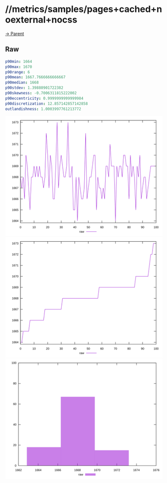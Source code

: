 
# //metrics/samples/pages+cached+noexternal+nocss

[→ Parent](../..)


## Raw


```yaml
p90min: 1664
p90max: 1670
p90range: 6
p90mean: 1667.7666666666667
p90median: 1668
p90stdev: 1.39880901722382
p90skewness: -0.7006311815222002
p90eccentricity: 0.9999999999999984
p90discretization: 12.857142857142858
outlandishness: 1.0003997761213772

```

![PLOT: raw-values](./raw/values.svg)![PLOT: raw-sorted](./raw/sorted.svg)![PLOT: raw-histogram](./raw/histogram.svg)